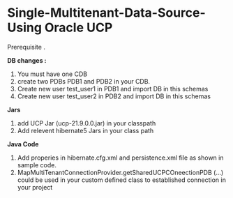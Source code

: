 # Single-Multitenant-Data-Source-Using Oracle UCP

Prerequisite .

**DB changes :** 
  1. You must have one CDB 
  2. create two PDBs PDB1 and PDB2 in your CDB.
  3. Create new user test_user1 in PDB1 and import DB in this schemas
  4. Create new user test_user2 in PDB2 and import DB in this schemas
  
  **Jars**
  1. add UCP Jar (ucp-21.9.0.0.jar) in your classpath
  2. Add relevent hibernate5 Jars in your class path 

**Java Code**
1. Add properies in hibernate.cfg.xml and persistence.xml file as shown in sample code.
2. MapMultiTenantConnectionProvider.getSharedUCPCOneectionPDB (...) could be used in your custom defined class 
    to established connection in your project
